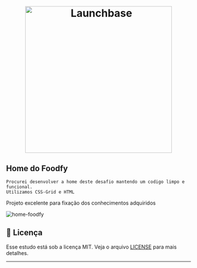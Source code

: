 <h1 align="center">
    <img alt="Launchbase" src="https://storage.googleapis.com/golden-wind/bootcamp-launchbase/logo.png" width="400px" />
</h1>

<p align="center">

  ## Home do Foodfy


	Procurei desenvolver a home deste desafio mantendo um codigo limpo e funcional.
    Utilizamos CSS-Grid e HTML

  Projeto excelente para fixação dos conhecimentos adquiridos
  
</p>

![home-foodfy](https://user-images.githubusercontent.com/43690080/76257064-bb163080-622f-11ea-88c5-07b72494b401.png)


## :memo: Licença

Esse estudo está sob a licença MIT. Veja o arquivo [LICENSE](../LICENSE) para mais detalhes.

---
